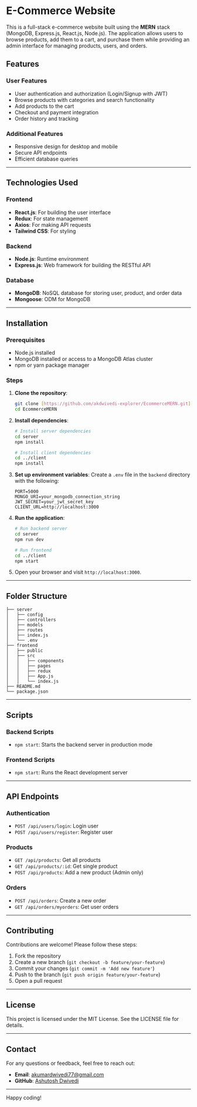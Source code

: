# E-Commerce Website

This is a full-stack e-commerce website built using the **MERN** stack (MongoDB, Express.js, React.js, Node.js). The application allows users to browse products, add them to a cart, and purchase them while providing an admin interface for managing products, users, and orders.

## Features

### User Features
- User authentication and authorization (Login/Signup with JWT)
- Browse products with categories and search functionality
- Add products to the cart
- Checkout and payment integration
- Order history and tracking

### Additional Features
- Responsive design for desktop and mobile
- Secure API endpoints
- Efficient database queries

---

## Technologies Used

### Frontend
- **React.js**: For building the user interface
- **Redux**: For state management
- **Axios**: For making API requests
- **Tailwind CSS**: For styling

### Backend
- **Node.js**: Runtime environment
- **Express.js**: Web framework for building the RESTful API

### Database
- **MongoDB**: NoSQL database for storing user, product, and order data
- **Mongoose**: ODM for MongoDB

---

## Installation

### Prerequisites
- Node.js installed
- MongoDB installed or access to a MongoDB Atlas cluster
- npm or yarn package manager

### Steps

1. **Clone the repository**:
   ```bash
   git clone [https://github.com/akdwivedi-explorer/EcommerceMERN.git]
   cd EcommerceMERN
   ```

2. **Install dependencies**:
   ```bash
   # Install server dependencies
   cd server
   npm install

   # Install client dependencies
   cd ../client
   npm install
   ```

3. **Set up environment variables**:
   Create a `.env` file in the `backend` directory with the following:
   ```env
   PORT=5000
   MONGO_URI=your_mongodb_connection_string
   JWT_SECRET=your_jwt_secret_key
   CLIENT_URL=http://localhost:3000
   ```

4. **Run the application**:
   ```bash
   # Run backend server
   cd server
   npm run dev

   # Run frontend
   cd ../client
   npm start
   ```

5. Open your browser and visit `http://localhost:3000`.

---

## Folder Structure

```
├── server
│   ├── config
│   ├── controllers
│   ├── models
│   ├── routes
│   ├── index.js
│   └── .env
├── frontend
│   ├── public
│   ├── src
│   │   ├── components
│   │   ├── pages
│   │   ├── redux
│   │   ├── App.js
│   │   └── index.js
├── README.md
└── package.json
```

---

## Scripts

### Backend Scripts
- `npm start`: Starts the backend server in production mode

### Frontend Scripts
- `npm start`: Runs the React development server

---

## API Endpoints

### Authentication
- `POST /api/users/login`: Login user
- `POST /api/users/register`: Register user

### Products
- `GET /api/products`: Get all products
- `GET /api/products/:id`: Get single product
- `POST /api/products`: Add a new product (Admin only)

### Orders
- `POST /api/orders`: Create a new order
- `GET /api/orders/myorders`: Get user orders

---

## Contributing

Contributions are welcome! Please follow these steps:
1. Fork the repository
2. Create a new branch (`git checkout -b feature/your-feature`)
3. Commit your changes (`git commit -m 'Add new feature'`)
4. Push to the branch (`git push origin feature/your-feature`)
5. Open a pull request

---

## License

This project is licensed under the MIT License. See the LICENSE file for details.

---

## Contact

For any questions or feedback, feel free to reach out:
- **Email**: akumardwivedi77@gmail.com
- **GitHub**: [Ashutosh Dwivedi](https://github.com/akdwivedi-explorer)

---

Happy coding!
